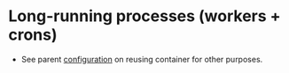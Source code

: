 # Long-running processes (workers + crons)

- See parent [configuration](https://github.com/behance/docker-base#long-running-processes-workers--crons) on reusing container for other purposes.



